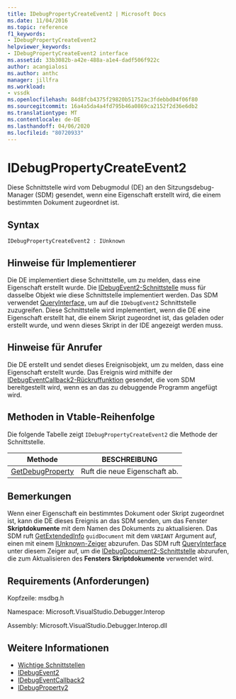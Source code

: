 ```yaml
---
title: IDebugPropertyCreateEvent2 | Microsoft Docs
ms.date: 11/04/2016
ms.topic: reference
f1_keywords:
- IDebugPropertyCreateEvent2
helpviewer_keywords:
- IDebugPropertyCreateEvent2 interface
ms.assetid: 33b3082b-a42e-488a-a1e4-dadf506f922c
author: acangialosi
ms.author: anthc
manager: jillfra
ms.workload:
- vssdk
ms.openlocfilehash: 84d8fcb4375f29820b51752ac3fdebbd04f06f80
ms.sourcegitcommit: 16a4a5da4a4fd795b46a0869ca2152f2d36e6db2
ms.translationtype: MT
ms.contentlocale: de-DE
ms.lasthandoff: 04/06/2020
ms.locfileid: "80720933"
---
```

# <a name="idebugpropertycreateevent2"></a>IDebugPropertyCreateEvent2
Diese Schnittstelle wird vom Debugmodul (DE) an den Sitzungsdebug-Manager (SDM) gesendet, wenn eine Eigenschaft erstellt wird, die einem bestimmten Dokument zugeordnet ist.

## <a name="syntax"></a>Syntax

```
IDebugPropertyCreateEvent2 : IUnknown
```

## <a name="notes-for-implementers"></a>Hinweise für Implementierer
 Die DE implementiert diese Schnittstelle, um zu melden, dass eine Eigenschaft erstellt wurde. Die [IDebugEvent2-Schnittstelle](../../../extensibility/debugger/reference/idebugevent2.md) muss für dasselbe Objekt wie diese Schnittstelle implementiert werden. Das SDM verwendet [QueryInterface,](/cpp/atl/queryinterface) um auf die `IDebugEvent2` Schnittstelle zuzugreifen. Diese Schnittstelle wird implementiert, wenn die DE eine Eigenschaft erstellt hat, die einem Skript zugeordnet ist, das geladen oder erstellt wurde, und wenn dieses Skript in der IDE angezeigt werden muss.

## <a name="notes-for-callers"></a>Hinweise für Anrufer
 Die DE erstellt und sendet dieses Ereignisobjekt, um zu melden, dass eine Eigenschaft erstellt wurde. Das Ereignis wird mithilfe der [IDebugEventCallback2-Rückruffunktion](../../../extensibility/debugger/reference/idebugeventcallback2.md) gesendet, die vom SDM bereitgestellt wird, wenn es an das zu debuggende Programm angefügt wird.

## <a name="methods-in-vtable-order"></a>Methoden in Vtable-Reihenfolge
 Die folgende Tabelle zeigt `IDebugPropertyCreateEvent2` die Methode der Schnittstelle.

|Methode|BESCHREIBUNG|
|------------|-----------------|
|[GetDebugProperty](../../../extensibility/debugger/reference/idebugpropertycreateevent2-getdebugproperty.md)|Ruft die neue Eigenschaft ab.|

## <a name="remarks"></a>Bemerkungen
 Wenn einer Eigenschaft ein bestimmtes Dokument oder Skript zugeordnet ist, kann die DE dieses Ereignis an das SDM senden, um das Fenster **Skriptdokumente** mit dem Namen des Dokuments zu aktualisieren. Das SDM ruft [GetExtendedInfo](../../../extensibility/debugger/reference/idebugproperty2-getextendedinfo.md) `guidDocument` mit dem `VARIANT` Argument auf, einen mit einem [IUnknown-Zeiger](/cpp/atl/iunknown) abzurufen. Das SDM ruft [QueryInterface](/cpp/atl/queryinterface) unter diesem Zeiger auf, um die [IDebugDocument2-Schnittstelle](../../../extensibility/debugger/reference/idebugdocument2.md) abzurufen, die zum Aktualisieren des **Fensters Skriptdokumente** verwendet wird.

## <a name="requirements"></a>Requirements (Anforderungen)
 Kopfzeile: msdbg.h

 Namespace: Microsoft.VisualStudio.Debugger.Interop

 Assembly: Microsoft.VisualStudio.Debugger.Interop.dll

## <a name="see-also"></a>Weitere Informationen
- [Wichtige Schnittstellen](../../../extensibility/debugger/reference/core-interfaces.md)
- [IDebugEvent2](../../../extensibility/debugger/reference/idebugevent2.md)
- [IDebugEventCallback2](../../../extensibility/debugger/reference/idebugeventcallback2.md)
- [IDebugProperty2](../../../extensibility/debugger/reference/idebugproperty2.md)
